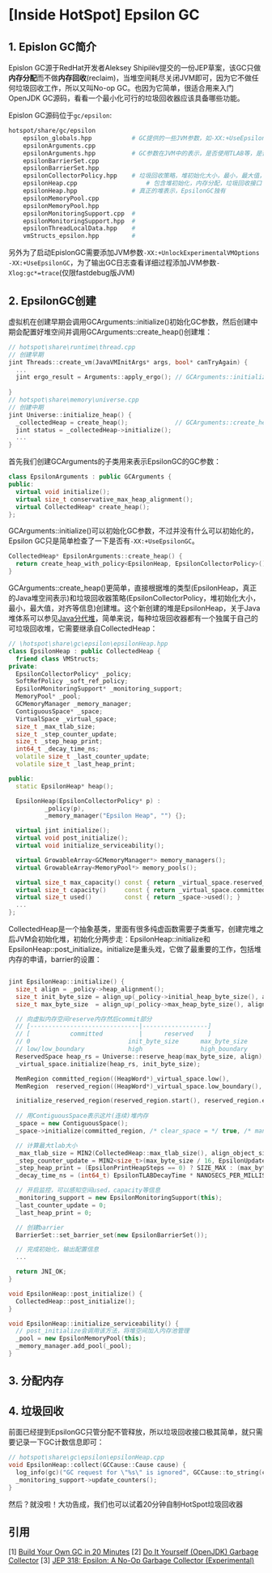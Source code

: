 # [Inside HotSpot] Epsilon GC

## 1. Epislon GC简介
Epislon GC源于RedHat开发者Aleksey Shipilëv提交的一份JEP草案，该GC只做**内存分配**而不做**内存回收**(reclaim)，当堆空间耗尽关闭JVM即可，因为它不做任何垃圾回收工作，所以又叫No-op GC。也因为它简单，很适合用来入门OpenJDK GC源码，看看一个最小化可行的垃圾回收器应该具备哪些功能。

Epislon GC源码位于`gc/epsilon`:
```bash
hotspot/share/gc/epsilon
	epsilon_globals.hpp           # GC提供的一些JVM参数，如-XX:+UseEpsilonGC
	epsilonArguments.cpp
	epsilonArguments.hpp          # GC参数在JVM中的表示，是否使用TLAB等，是否开启EpsilonGC等
	epsilonBarrierSet.cpp
	epsilonBarrierSet.hpp
	epsilonCollectorPolicy.hpp    # 垃圾回收策略，堆初始化大小，最小，最大值，对齐等信息
	epsilonHeap.cpp			          # 包含堆初始化，内存分配，垃圾回收接口
	epsilonHeap.hpp               # 真正的堆表示，EpsilonGC独有
	epsilonMemoryPool.cpp
	epsilonMemoryPool.hpp
	epsilonMonitoringSupport.cpp  #
	epsilonMonitoringSupport.hpp  #
	epsilonThreadLocalData.hpp    #
	vmStructs_epsilon.hpp         #
```
另外为了启动EpislonGC需要添加JVM参数`-XX:+UnlockExperimentalVMOptions -XX:+UseEpsilonGC`，为了输出GC日志查看详细过程添加JVM参数`-Xlog:gc*=trace`(仅限fastdebug版JVM)

## 2. EpsilonGC创建
虚拟机在创建早期会调用GCArguments::initialize()初始化GC参数，然后创建中期会配置好堆空间并调用GCArguments::create_heap()创建堆：
```cpp
// hotspot\share\runtime\thread.cpp
// 创建早期
jint Threads::create_vm(JavaVMInitArgs* args, bool* canTryAgain) {
  ...
  jint ergo_result = Arguments::apply_ergo(); // GCArguments::initialize()
  
}
// hotspot\share\memory\universe.cpp
// 创建中期
jint Universe::initialize_heap() {
  _collectedHeap = create_heap();			  // GCArguments::create_heap()
  jint status = _collectedHeap->initialize();
  ...
}
```
首先我们创建GCArguments的子类用来表示EpsilonGC的GC参数：
```cpp
class EpsilonArguments : public GCArguments {
public:
  virtual void initialize(); 
  virtual size_t conservative_max_heap_alignment();
  virtual CollectedHeap* create_heap();
};
```
GCArguments::initialize()可以初始化GC参数，不过并没有什么可以初始化的，Epsilon GC只是简单检查了一下是否有`-XX:+UseEpsilonGC`。
```cpp
CollectedHeap* EpsilonArguments::create_heap() {
  return create_heap_with_policy<EpsilonHeap, EpsilonCollectorPolicy>();
}
```
GCArguments::create_heap()更简单，直接根据堆的类型(EpsilonHeap，真正的Java堆空间表示)和垃圾回收器策略(EpsilonCollectorPolicy，堆初始化大小，最小，最大值，对齐等信息)创建堆。这个新创建的堆是EpsilonHeap，关于Java堆体系可以参见[Java分代堆](gc_heap_overview.md)，简单来说，每种垃圾回收器都有一个独属于自己的可垃圾回收堆，它需要继承自CollectedHeap：
```cpp
// \hotspot\share\gc\epsilon\epsilonHeap.hpp
class EpsilonHeap : public CollectedHeap {
  friend class VMStructs;
private:
  EpsilonCollectorPolicy* _policy;
  SoftRefPolicy _soft_ref_policy;
  EpsilonMonitoringSupport* _monitoring_support;
  MemoryPool* _pool;
  GCMemoryManager _memory_manager;
  ContiguousSpace* _space;
  VirtualSpace _virtual_space;
  size_t _max_tlab_size;
  size_t _step_counter_update;
  size_t _step_heap_print;
  int64_t _decay_time_ns;
  volatile size_t _last_counter_update;
  volatile size_t _last_heap_print;

public:
  static EpsilonHeap* heap();

  EpsilonHeap(EpsilonCollectorPolicy* p) :
          _policy(p),
          _memory_manager("Epsilon Heap", "") {};

  virtual jint initialize();
  virtual void post_initialize();
  virtual void initialize_serviceability();

  virtual GrowableArray<GCMemoryManager*> memory_managers();
  virtual GrowableArray<MemoryPool*> memory_pools();

  virtual size_t max_capacity() const { return _virtual_space.reserved_size();  }
  virtual size_t capacity()     const { return _virtual_space.committed_size(); }
  virtual size_t used()         const { return _space->used(); }
  ...
};
```
CollectedHeap是一个抽象基类，里面有很多纯虚函数需要子类重写，创建完堆之后JVM会初始化堆，初始化分两步走：EpsilonHeap::initialize和EpsilonHeap::post_initialize。initialize是重头戏，它做了最重要的工作，包括堆内存的申请，barrier的设置：
```cpp

jint EpsilonHeap::initialize() {
  size_t align = _policy->heap_alignment();
  size_t init_byte_size = align_up(_policy->initial_heap_byte_size(), align);
  size_t max_byte_size  = align_up(_policy->max_heap_byte_size(), align);

  // 向虚拟内存空间reserve内存然后commit部分
  // [------------------------------|------------------]
  // [           committed          |      reserved    ]
  // 0                           init_byte_size      max_byte_size
  // low/low_boundary            high                high_boundary
  ReservedSpace heap_rs = Universe::reserve_heap(max_byte_size, align);
  _virtual_space.initialize(heap_rs, init_byte_size);

  MemRegion committed_region((HeapWord*)_virtual_space.low(),          (HeapWord*)_virtual_space.high());
  MemRegion  reserved_region((HeapWord*)_virtual_space.low_boundary(), (HeapWord*)_virtual_space.high_boundary());

  initialize_reserved_region(reserved_region.start(), reserved_region.end());
  
  // 用ContiguousSpace表示这片(连续)堆内存
  _space = new ContiguousSpace();
  _space->initialize(committed_region, /* clear_space = */ true, /* mangle_space = */ true);

  // 计算最大tlab大小
  _max_tlab_size = MIN2(CollectedHeap::max_tlab_size(), align_object_size(EpsilonMaxTLABSize / HeapWordSize));
  _step_counter_update = MIN2<size_t>(max_byte_size / 16, EpsilonUpdateCountersStep);
  _step_heap_print = (EpsilonPrintHeapSteps == 0) ? SIZE_MAX : (max_byte_size / EpsilonPrintHeapSteps);
  _decay_time_ns = (int64_t) EpsilonTLABDecayTime * NANOSECS_PER_MILLISEC;

  // 开启监控，可以感知空间used，capacity等信息
  _monitoring_support = new EpsilonMonitoringSupport(this);
  _last_counter_update = 0;
  _last_heap_print = 0;

  // 创建barrier
  BarrierSet::set_barrier_set(new EpsilonBarrierSet());

  // 完成初始化，输出配置信息
  ...

  return JNI_OK;
}

void EpsilonHeap::post_initialize() {
  CollectedHeap::post_initialize();
}

void EpsilonHeap::initialize_serviceability() {
  // post_initialize会调用该方法，将堆空间加入内存池管理
  _pool = new EpsilonMemoryPool(this);
  _memory_manager.add_pool(_pool);
}
```

## 3. 分配内存

## 4. 垃圾回收
前面已经提到EpsilonGC只管分配不管释放，所以垃圾回收接口极其简单，就只需要记录一下GC计数信息即可：
```cpp
// hotspot\share\gc\epsilon\epsilonHeap.cpp
void EpsilonHeap::collect(GCCause::Cause cause) {
  log_info(gc)("GC request for \"%s\" is ignored", GCCause::to_string(cause));
  _monitoring_support->update_counters();
}

```
然后？就没啦！大功告成，我们也可以试着20分钟自制HotSpot垃圾回收器

## 引用
\[1\] [Build Your Own GC in 20 Minutes](https://shipilev.net/jvm/diy-gc/kennke-fosdem-2019.webm)
\[2\] [Do It Yourself (OpenJDK) Garbage Collector](https://shipilev.net/jvm/diy-gc/#_epsilon_gc)
\[3\] [JEP 318: Epsilon: A No-Op Garbage Collector (Experimental)](https://openjdk.java.net/jeps/318)